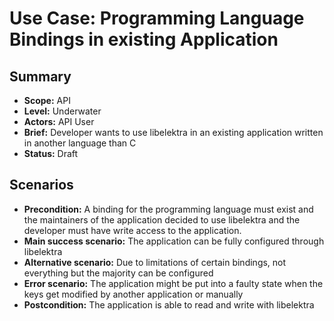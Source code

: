 # Use Case: Programming Language Bindings in existing Application

## Summary

- **Scope:** API
- **Level:** Underwater
- **Actors:** API User
- **Brief:** Developer wants to use libelektra in an existing application written in another language than C
- **Status:** Draft

## Scenarios

- **Precondition:** A binding for the programming language must exist and the maintainers of the application decided to use libelektra and the developer must have write access to the application.
- **Main success scenario:** The application can be fully configured through libelektra
- **Alternative scenario:** Due to limitations of certain bindings, not everything but the majority can be configured
- **Error scenario:** The application might be put into a faulty state when the keys get modified by another application or manually
- **Postcondition:** The application is able to read and write with libelektra
